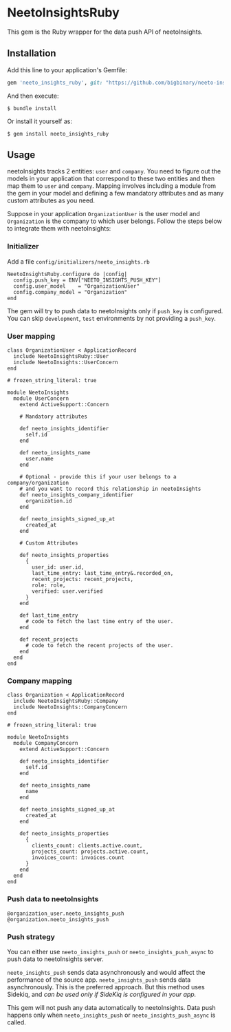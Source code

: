 # NeetoInsightsRuby

This gem is the Ruby wrapper for the data push API of neetoInsights.

## Installation

Add this line to your application's Gemfile:

```ruby
gem 'neeto_insights_ruby', git: "https://github.com/bigbinary/neeto-insights-ruby"
```

And then execute:

    $ bundle install

Or install it yourself as:

    $ gem install neeto_insights_ruby

## Usage

neetoInsights tracks 2 entities: `user` and `company`. You need to figure out the models in your application that correspond to these two entities and then map them to `user` and `company`. Mapping involves including a module from the gem in your model and defining a few mandatory attributes and as many custom attributes as you need.

Suppose in your application `OrganizationUser` is the user model and `Organization` is the company to which user belongs. Follow the steps below to integrate them with neetoInsights:

### Initializer

Add a file `config/initializers/neeto_insights.rb`

```
NeetoInsightsRuby.configure do |config|
  config.push_key = ENV["NEETO_INSIGHTS_PUSH_KEY"]
  config.user_model    = "OrganizationUser"
  config.company_model = "Organization"
end
```

The gem will try to push data to neetoInsights only if `push_key` is configured. You can skip `development`, `test` environments by not providing a `push_key`.

### User mapping

```
class OrganizationUser < ApplicationRecord
  include NeetoInsightsRuby::User
  include NeetoInsights::UserConcern
end

# frozen_string_literal: true

module NeetoInsights
  module UserConcern
    extend ActiveSupport::Concern

    # Mandatory attributes
    
    def neeto_insights_identifier
      self.id
    end

    def neeto_insights_name
      user.name
    end

    # Optional - provide this if your user belongs to a company/organization 
    # and you want to record this relationship in neetoInsights
    def neeto_insights_company_identifier
      organization.id
    end

    def neeto_insights_signed_up_at
      created_at
    end

    # Custom Attributes
    
    def neeto_insights_properties
      {
        user_id: user.id,
        last_time_entry: last_time_entry&.recorded_on,
        recent_projects: recent_projects,
        role: role,
        verified: user.verified
      }
    end

    def last_time_entry
      # code to fetch the last time entry of the user.
    end

    def recent_projects
      # code to fetch the recent projects of the user.
    end
  end
end
```

### Company mapping

```
class Organization < ApplicationRecord
  include NeetoInsightsRuby::Company
  include NeetoInsights::CompanyConcern
end

# frozen_string_literal: true

module NeetoInsights
  module CompanyConcern
    extend ActiveSupport::Concern
    
    def neeto_insights_identifier
      self.id
    end

    def neeto_insights_name
      name
    end

    def neeto_insights_signed_up_at
      created_at
    end

    def neeto_insights_properties
      {
        clients_count: clients.active.count,
        projects_count: projects.active.count,
        invoices_count: invoices.count
      }
    end
  end
end
```

### Push data to neetoInsights

```
@organization_user.neeto_insights_push
@organization.neeto_insights_push
```

### Push strategy

You can either use `neeto_insights_push` or `neeto_insights_push_async` to push data to neetoInsights server. 

`neeto_insights_push` sends data asynchronously and would affect the performance of the source app.
`neeto_insights_push` sends data asynchronously. This is the preferred approach. But this method uses Sidekiq, and *can be used only if SideKiq is configured in your app.*

This gem will not push any data automatically to neetoInsights. Data push happens only when `neeto_insights_push` or `neeto_insights_push_async` is called.
